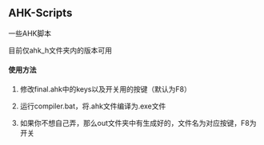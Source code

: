 ## AHK-Scripts

一些AHK脚本

目前仅ahk_h文件夹内的版本可用

#### 使用方法

1. 修改final.ahk中的keys以及开关用的按键（默认为F8）
2. 运行compiler.bat，将.ahk文件编译为.exe文件

0. 如果你不想自己弄，那么out文件夹中有生成好的，文件名为对应按键，F8为开关
